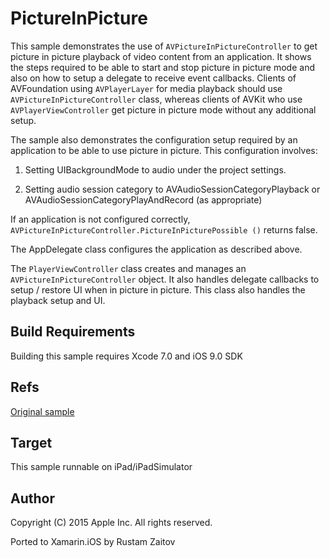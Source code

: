 PictureInPicture
================

This sample demonstrates the use of `AVPictureInPictureController` to get picture in picture playback of video content from an application. It shows the steps required to be able to start and stop picture in picture mode and also on how to setup a delegate to receive event callbacks. Clients of AVFoundation using `AVPlayerLayer` for media playback should use `AVPictureInPictureController` class, whereas clients of AVKit who use `AVPlayerViewController` get picture in picture mode without any additional setup.

The sample also demonstrates the configuration setup required by an application to be able to use picture in picture. This configuration involves:

1. Setting UIBackgroundMode to audio under the project settings.

2. Setting audio session category to AVAudioSessionCategoryPlayback or AVAudioSessionCategoryPlayAndRecord (as appropriate)

If an application is not configured correctly, `AVPictureInPictureController.PictureInPicturePossible ()` returns false.

The AppDelegate class configures the application as described above.

The `PlayerViewController` class creates and manages an `AVPictureInPictureController` object. It also handles delegate callbacks to setup / restore UI when in picture in picture. This class also handles the playback setup and UI.


Build Requirements
------------------

Building this sample requires Xcode 7.0 and iOS 9.0 SDK

Refs
----
[Original sample](https://developer.apple.com/library/prerelease/ios/samplecode/AVFoundationPiPPlayer/Introduction/Intro.html)

Target
------
This sample runnable on iPad/iPadSimulator

Author
------ 

Copyright (C) 2015 Apple Inc. All rights reserved.

Ported to Xamarin.iOS by Rustam Zaitov